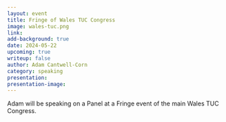 ```yaml
---
layout: event
title: Fringe of Wales TUC Congress
image: wales-tuc.png
link: 
add-background: true
date: 2024-05-22
upcoming: true
writeup: false
author: Adam Cantwell-Corn
category: speaking
presentation: 
presentation-image: 
---
```

Adam will be speaking on a Panel at a Fringe event of the main Wales TUC Congress.
